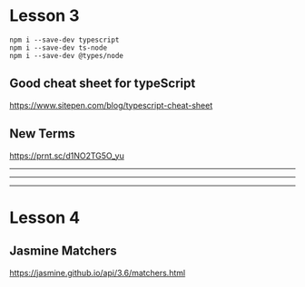 # Lesson 3

```
npm i --save-dev typescript
npm i --save-dev ts-node 
npm i --save-dev @types/node
```

## Good cheat sheet for typeScript
https://www.sitepen.com/blog/typescript-cheat-sheet

## New Terms
https://prnt.sc/d1NO2TG5O_yu

------------------
------------------
------------------
# Lesson 4

## Jasmine Matchers
https://jasmine.github.io/api/3.6/matchers.html